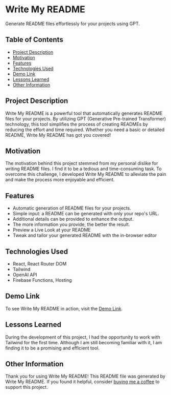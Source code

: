 # Write My README

Generate README files effortlessly for your projects using GPT.

## Table of Contents
- [Project Description](#project-description)
- [Motivation](#motivation)
- [Features](#features)
- [Technologies Used](#technologies-used)
- [Demo Link](#demo-link)
- [Lessons Learned](#lessons-learned)
- [Other Information](#other-information)

## Project Description
Write My README is a powerful tool that automatically generates README files for your projects. By utilizing GPT (Generative Pre-trained Transformer) technology, this tool simplifies the process of creating READMEs by reducing the effort and time required. Whether you need a basic or detailed README, Write My README has got you covered!

## Motivation
The motivation behind this project stemmed from my personal dislike for writing README files. I find it to be a tedious and time-consuming task. To overcome this challenge, I developed Write My README to alleviate the pain and make the process more enjoyable and efficient.

## Features
- Automatic generation of README files for your projects.
- Simple input: a README can be generated with only your repo's URL.
- Additional details can be provided to enhance the output.
- The more information you provide, the better the result.
- Preview a Live Look at your README
- Tweak and tailor your generated README with the in-browser editor

## Technologies Used
- React, React Router DOM
- Tailwind
- OpenAI API
- Firebase Functions, Hosting

## Demo Link
To see Write My README in action, visit the [Demo Link](https://write-my-readme.web.app/).

## Lessons Learned
During the development of this project, I had the opportunity to work with Tailwind for the first time. Although I am still becoming familiar with it, I am finding it to be a promising and efficient tool.

## Other Information
Thank you for using Write My README! This README file was generated by Write My README. If you found it helpful, consider [buying me a coffee](https://www.buymeacoffee.com/adole) to support this project.
